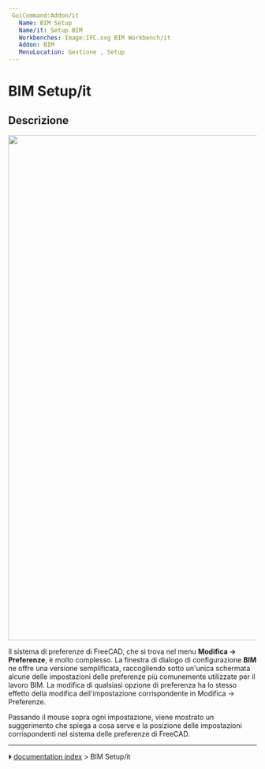 ```yaml
---
 GuiCommand:Addon/it
   Name: BIM Setup
   Name/it: Setup BIM
   Workbenches: Image:IFC.svg BIM Workbench/it
   Addon: BIM
   MenuLocation: Gestione , Setup
---
```


# BIM Setup/it

## Descrizione

<img alt="" src=images/BIM_setup_screenshot.png  style="width:1024px;">

Il sistema di preferenze di FreeCAD, che si trova nel menu **Modifica -\> Preferenze**, è molto complesso. La finestra di dialogo di configurazione **BIM** ne offre una versione semplificata, raccogliendo sotto un\'unica schermata alcune delle impostazioni delle preferenze più comunemente utilizzate per il lavoro BIM. La modifica di qualsiasi opzione di preferenza ha lo stesso effetto della modifica dell\'impostazione corrispondente in Modifica -\> Preferenze.

Passando il mouse sopra ogni impostazione, viene mostrato un suggerimento che spiega a cosa serve e la posizione delle impostazioni corrispondenti nel sistema delle preferenze di FreeCAD.



---
⏵ [documentation index](../README.md) > BIM Setup/it
